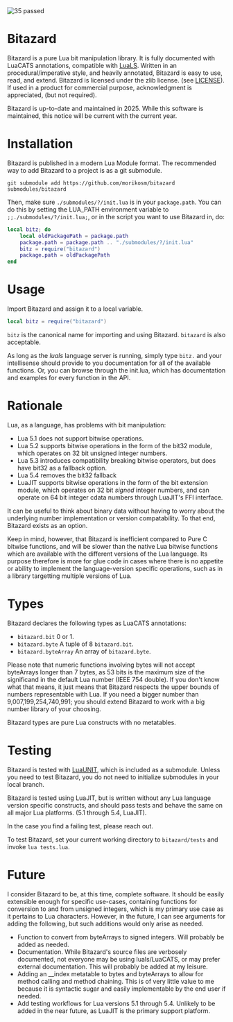 <img src="https://svg.test-summary.com/dashboard.svg?p=35&f=0&s=0" alt="35 passed">

# Bitazard

Bitazard is a pure Lua bit manipulation library. It is fully documented with LuaCATS annotations, compatible with [LuaLS](https://luals.github.io/). Written in an procedural/imperative style, and heavily annotated, Bitazard is easy to use, read, and extend. Bitazard is licensed under the zlib license. (see [LICENSE](LICENSE)). If used in a product for commercial purpose, acknowledgment is appreciated, (but not required).

Bitazard is up-to-date and maintained in 2025. While this software is maintained, this notice will be current with the current year.

# Installation

Bitazard is published in a modern Lua Module format. The recommended way to add Bitazard to a project is as a git submodule.

`git submodule add https://github.com/morikosm/bitazard submodules/bitazard`

Then, make sure `./submodules/?/init.lua` is in your `package.path`. You can do this by setting the LUA_PATH environment variable to `;;./submodules/?/init.lua;`, or in the script you want to use Bitazard in, do:

```lua
local bitz; do
	local oldPackagePath = package.path
	package.path = package.path .. "./submodules/?/init.lua"
	bitz = require("bitazard")
	package.path = oldPackagePath
end
```

# Usage

Import Bitazard and assign it to a local variable.

```lua
local bitz = require("bitazard")
```

`bitz` is the canonical name for importing and using Bitazard. `bitazard` is also acceptable.

As long as the *luals* language server is running, simply type `bitz.` and your intellisense should provide to you documentation for all of the available functions. Or, you can browse through the init.lua, which has documentation and examples for every function in the API.

# Rationale

Lua, as a language, has problems with bit manipulation:

- Lua 5.1 does not support bitwise operations.
- Lua 5.2 supports bitwise operations in the form of the bit32 module, which operates on 32 bit unsigned integer numbers.
- Lua 5.3 introduces compatibility breaking bitwise operators, but does have bit32 as a fallback option.
- Lua 5.4 removes the bit32 fallback
- LuaJIT supports bitwise operations in the form of the bit extension module, which operates on 32 bit *signed* integer numbers, and can operate on 64 bit integer cdata numbers through LuaJIT's FFI interface.

It can be useful to think about binary data without having to worry about the underlying number implementation or version compatability. To that end, Bitazard exists as an option.

Keep in mind, however, that Bitazard is inefficient compared to Pure C bitwise functions, and will be slower than the native Lua bitwise functions which are available with the different versions of the Lua language. Its purpose therefore is more for glue code in cases where there is no appetite or ability to implement the language-version specific operations, such as in a library targetting multiple versions of Lua.

# Types

Bitazard declares the following types as LuaCATS annotations:

- `bitazard.bit` 0 or 1.
- `bitazard.byte` A tuple of 8 `bitazard.bit`.
- `bitazard.byteArray` An array of `bitazard.byte`.

Please note that numeric functions involving bytes will not accept byteArrays longer than 7 bytes, as 53 bits is the maximum size of the significand in the default Lua number (IEEE 754 double). If you don't know what that means, it just means that Bitazard respects the upper bounds of numbers representable with Lua. If you need a bigger number than 9,007,199,254,740,991; you should extend Bitazard to work with a big number library of your choosing.

Bitazard types are pure Lua constructs with no metatables.

# Testing
Bitazard is tested with [LuaUNIT](https://github.com/bluebird75/luaunit), which is included as a submodule. Unless you need to test Bitazard, you do not need to initialize submodules in your local branch.

Bitazard is tested using LuaJIT, but is written without any Lua language version specific constructs, and should pass tests and behave the same on all major Lua platforms. (5.1 through 5.4, LuaJIT).

In the case you find a failing test, please reach out.

To test Bitazard, set your current working directory to `bitazard/tests` and invoke `lua tests.lua`.

# Future

I consider Bitazard to be, at this time, complete software. It should be easily extensible enough for specific use-cases, containing functions for conversion to and from unsigned integers, which is my primary use case as it pertains to Lua characters. However, in the future, I can see arguments for adding the following, but such additions would only arise as needed.

- Function to convert from byteArrays to signed integers. Will probably be added as needed.
- Documentation. While Bitazard's source files are verbosely documented, not everyone may be using luals/LuaCATS, or may prefer external documentation. This will probably be added at my leisure.
- Adding an __index metatable to bytes and byteArrays to allow for method calling and method chaining. This is of very little value to me because it is syntactic sugar and easily implementable by the end user if needed.
- Add testing workflows for Lua versions 5.1 through 5.4. Unlikely to be added in the near future, as LuaJIT is the primary support platform.